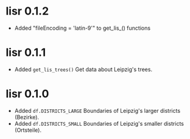 # lisr 0.1.2

* Added "fileEncoding = 'latin-9'" to get_lis_() functions

# lisr 0.1.1

* Added `get_lis_trees()` Get data about Leipzig's trees.

# lisr 0.1.0

* Added `df.DISTRICTS_LARGE` Boundaries of Leipzig's larger districts (Bezirke).
* Added `df.DISTRICTS_SMALL` Boundaries of Leipzig's smaller districts (Ortsteile).
